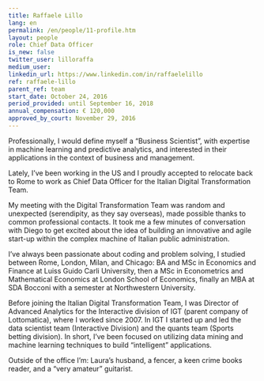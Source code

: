 ```yaml
---
title: Raffaele Lillo
lang: en
permalink: /en/people/11-profile.htm
layout: people
role: Chief Data Officer
is_new: false
twitter_user: lilloraffa
medium_user:
linkedin_url: https://www.linkedin.com/in/raffaelelillo
ref: raffaele-lillo
parent_ref: team
start_date: October 24, 2016
period_provided: until September 16, 2018
annual_compensation: € 120,000
approved_by_court: November 29, 2016
---
```

Professionally, I would define myself  a “Business Scientist”, with expertise in machine learning and predictive analytics, and interested in their applications in the context of business and management.

Lately, I’ve been working in the US and I proudly accepted to relocate back to Rome to work as Chief Data Officer for the Italian Digital Transformation Team.

My meeting with the Digital Transformation Team was random and unexpected (serendipity, as they say overseas), made possible thanks to common professional contacts. It took me a few minutes of conversation with Diego to get excited about the idea of building an innovative and agile start-up  within the complex machine of Italian public administration.

I’ve always been passionate about coding and problem solving, I studied between Rome, London, Milan, and Chicago: BA and MSc in Economics and Finance at Luiss Guido Carli University, then a MSc in Econometrics and Mathematical Economics at London School of Economics, finally an MBA at SDA Bocconi with a semester at Northwestern University.

Before joining the Italian Digital Transformation Team, I was Director of Advanced Analytics for the Interactive division of IGT (parent company of Lottomatica), where I worked since 2007. In IGT I  started up and led the data scientist team (Interactive Division) and the quants team (Sports betting division). In short, I’ve been focused on utilizing data mining and machine learning techniques to build “intelligent” applications.

Outside of the office I’m: Laura’s husband, a fencer, a keen crime books reader, and a “very amateur” guitarist.
